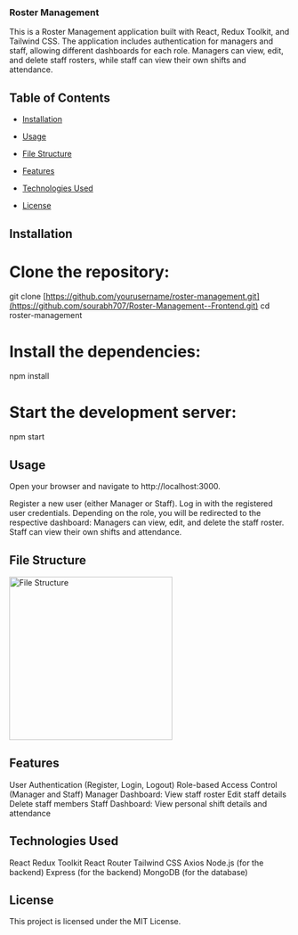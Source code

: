 ### Roster Management

This is a Roster Management application built with React, Redux Toolkit, and Tailwind CSS. The application includes authentication for managers and staff, allowing different dashboards for each role. Managers can view, edit, and delete staff rosters, while staff can view their own shifts and attendance.

## Table of Contents

- [Installation](#installation)
- [Usage](#usage)
- [File Structure](#file-structure)
- [Features](#features)
- [Technologies Used](#technologies-used)

- [License](#license)

## Installation

# Clone the repository:

   git clone [https://github.com/yourusername/roster-management.git](https://github.com/sourabh707/Roster-Management--Frontend.git)
   cd roster-management
# Install the dependencies:

npm install

# Start the development server:
npm start

## Usage

Open your browser and navigate to http://localhost:3000.

Register a new user (either Manager or Staff).
Log in with the registered user credentials.
Depending on the role, you will be redirected to the respective dashboard:
Managers can view, edit, and delete the staff roster.
Staff can view their own shifts and attendance.

## File Structure

<img width="293" alt="File Structure" src="https://github.com/sourabh707/Roster-Management--Frontend/assets/85352464/4556b8a6-2e95-4ca1-b03d-6c79d7037872">

## Features

User Authentication (Register, Login, Logout)
Role-based Access Control (Manager and Staff)
Manager Dashboard:
View staff roster
Edit staff details
Delete staff members
Staff Dashboard:
View personal shift details and attendance

## Technologies Used

React
Redux Toolkit
React Router
Tailwind CSS
Axios
Node.js (for the backend)
Express (for the backend)
MongoDB (for the database)

## License

This project is licensed under the MIT License.
